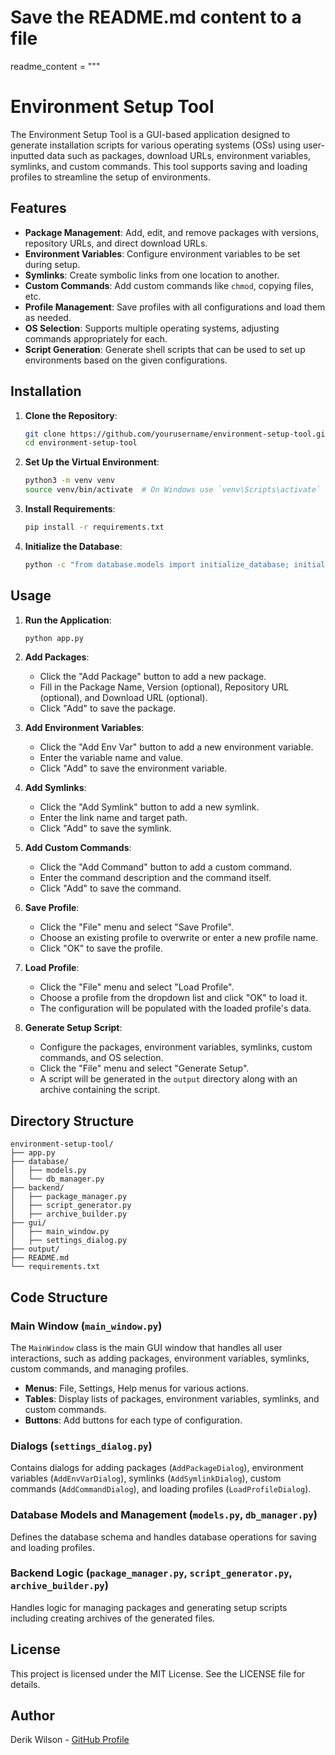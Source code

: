 # Save the README.md content to a file
readme_content = """
# Environment Setup Tool

The Environment Setup Tool is a GUI-based application designed to generate installation scripts for various operating systems (OSs) using user-inputted data such as packages, download URLs, environment variables, symlinks, and custom commands. This tool supports saving and loading profiles to streamline the setup of environments.

## Features

- **Package Management**: Add, edit, and remove packages with versions, repository URLs, and direct download URLs.
- **Environment Variables**: Configure environment variables to be set during setup.
- **Symlinks**: Create symbolic links from one location to another.
- **Custom Commands**: Add custom commands like `chmod`, copying files, etc.
- **Profile Management**: Save profiles with all configurations and load them as needed.
- **OS Selection**: Supports multiple operating systems, adjusting commands appropriately for each.
- **Script Generation**: Generate shell scripts that can be used to set up environments based on the given configurations.

## Installation

1. **Clone the Repository**:
    ```sh
    git clone https://github.com/yourusername/environment-setup-tool.git
    cd environment-setup-tool
    ```

2. **Set Up the Virtual Environment**:
    ```sh
    python3 -m venv venv
    source venv/bin/activate  # On Windows use `venv\Scripts\activate`
    ```

3. **Install Requirements**:
    ```sh
    pip install -r requirements.txt
    ```

4. **Initialize the Database**:
    ```sh
    python -c "from database.models import initialize_database; initialize_database()"
    ```

## Usage

1. **Run the Application**:
    ```sh
    python app.py
    ```

2. **Add Packages**:
    - Click the "Add Package" button to add a new package.
    - Fill in the Package Name, Version (optional), Repository URL (optional), and Download URL (optional).
    - Click "Add" to save the package.

3. **Add Environment Variables**:
    - Click the "Add Env Var" button to add a new environment variable.
    - Enter the variable name and value.
    - Click "Add" to save the environment variable.

4. **Add Symlinks**:
    - Click the "Add Symlink" button to add a new symlink.
    - Enter the link name and target path.
    - Click "Add" to save the symlink.

5. **Add Custom Commands**:
    - Click the "Add Command" button to add a custom command.
    - Enter the command description and the command itself.
    - Click "Add" to save the command.

6. **Save Profile**:
    - Click the "File" menu and select "Save Profile".
    - Choose an existing profile to overwrite or enter a new profile name.
    - Click "OK" to save the profile.

7. **Load Profile**:
    - Click the "File" menu and select "Load Profile".
    - Choose a profile from the dropdown list and click "OK" to load it.
    - The configuration will be populated with the loaded profile's data.

8. **Generate Setup Script**:
    - Configure the packages, environment variables, symlinks, custom commands, and OS selection.
    - Click the "File" menu and select "Generate Setup".
    - A script will be generated in the `output` directory along with an archive containing the script.

## Directory Structure

```
environment-setup-tool/
├── app.py
├── database/
│   ├── models.py
│   └── db_manager.py
├── backend/
│   ├── package_manager.py
│   ├── script_generator.py
│   ├── archive_builder.py
├── gui/
│   ├── main_window.py
│   ├── settings_dialog.py
├── output/
├── README.md
└── requirements.txt
```

## Code Structure

### Main Window (`main_window.py`)
The `MainWindow` class is the main GUI window that handles all user interactions, such as adding packages, environment variables, symlinks, custom commands, and managing profiles.
- **Menus**: File, Settings, Help menus for various actions.
- **Tables**: Display lists of packages, environment variables, symlinks, and custom commands.
- **Buttons**: Add buttons for each type of configuration.

### Dialogs (`settings_dialog.py`)
Contains dialogs for adding packages (`AddPackageDialog`), environment variables (`AddEnvVarDialog`), symlinks (`AddSymlinkDialog`), custom commands (`AddCommandDialog`), and loading profiles (`LoadProfileDialog`).

### Database Models and Management (`models.py`, `db_manager.py`)
Defines the database schema and handles database operations for saving and loading profiles.

### Backend Logic (`package_manager.py`, `script_generator.py`, `archive_builder.py`)
Handles logic for managing packages and generating setup scripts including creating archives of the generated files.

## License

This project is licensed under the MIT License. See the LICENSE file for details.

## Author

Derik Wilson - [GitHub Profile](https://github.com/derikgw)


